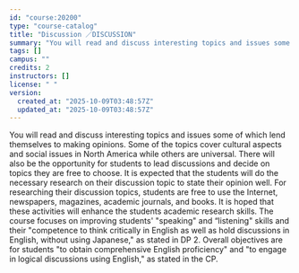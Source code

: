 ```yaml
---
id: "course:20200"
type: "course-catalog"
title: "Discussion ／DISCUSSION"
summary: "You will read and discuss interesting topics and issues some of which lend themselves to making opinions. Some of the to…"
tags: []
campus: ""
credits: 2
instructors: []
license: " "
version:
  created_at: "2025-10-09T03:48:57Z"
  updated_at: "2025-10-09T03:48:57Z"
---
```


You will read and discuss interesting topics and issues some of which lend themselves to making opinions. Some of the topics cover cultural aspects and social issues in North America while others are universal. There will also be the opportunity for students to lead discussions and decide on topics they are free to choose. It is expected that the students will do the necessary research on their discussion topic to state their opinion well. For researching their discussion topics, students are free to use the Internet, newspapers, magazines, academic journals, and books. It is hoped that these activities will enhance the students academic research skills. The course focuses on improving students' "speaking" and “listening" skills and their "competence to think critically in English as well as hold discussions in English, without using Japanese," as stated in DP 2. Overall objectives are for students "to obtain comprehensive English proficiency" and "to engage in logical discussions using English," as stated in the CP.
